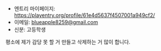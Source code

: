 - 엔트리 마이페이지: https://playentry.org/profile/61e4d5637f4507001a949cf2/
- 이메일: blueapple8259@gmail.com
- 신분: 고등학생

평소에 제가 감당 못 할 거 만들고 삭제하는 거 많이 합니다.
